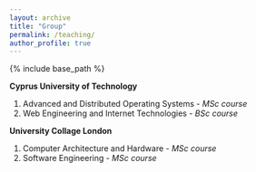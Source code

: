 ```yaml
---
layout: archive
title: "Group"
permalink: /teaching/
author_profile: true
---
```


{% include base_path %}

**Cyprus University of Technology**
1. Advanced and Distributed Operating Systems - *MSc course*
2. Web Engineering and Internet Technologies - *BSc course*

**University Collage London**
1. Computer Architecture and Hardware - *MSc course*
2. Software Engineering - *MSc course*
